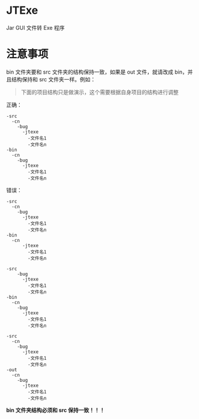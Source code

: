 # JTExe
Jar GUI 文件转 Exe 程序

# 注意事项

bin 文件夹要和 src 文件夹的结构保持一致，如果是 out 文件，就请改成 bin，并且结构保持和 src 文件夹一样。例如：
> 下面的项目结构只是做演示，这个需要根据自身项目的结构进行调整

正确：
```
-src
  -cn
    -bug
      -jtexe
        -文件名1
        -文件名n
-bin
  -cn
    -bug
      -jtexe
        -文件名1
        -文件名n
```


错误：

```
-src
  -cn
    -bug
      -jtexe
        -文件名1
        -文件名n
-bin
  -cn
      -jtexe
        -文件名1
        -文件名n
```

```
-src
    -bug
      -jtexe
        -文件名1
        -文件名n
-bin
  -cn
    -bug
      -jtexe
        -文件名1
        -文件名n
```

```
-src
  -cn
    -bug
      -jtexe
        -文件名1
        -文件名n
-out
  -cn
    -bug
      -jtexe
        -文件名1
        -文件名n
```
**bin 文件夹结构必须和 src 保持一致！！！**
